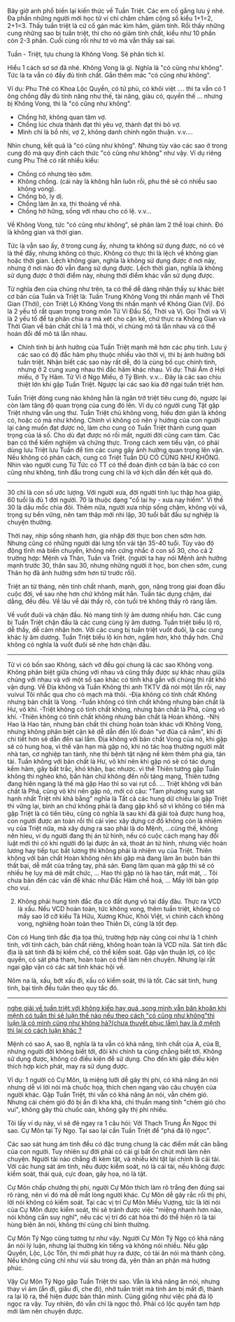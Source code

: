 Bây giờ anh phổ biến lại kiến thức về Tuần Triệt. Các em cố gắng lưu ý nhé.
Đa phần những người mới học tử vi chỉ chăm chăm cộng số kiểu 1+1=2, 2+1=3. Thấy tuần triệt là cứ cố gán mác kìm hãm, giảm tính. Rồi thấy những cung những sao bị tuần triệt, thì cho nó giảm tính chất, kiểu như 10 phần còn 2-3 phần. Cuối cùng rối như tơ vò mà vẫn thấy sai sai.

Tuần - Triệt, tựu chung là Không Vong. Sẽ phân tích kĩ.

Hiểu 1 cách sơ sơ đã nhé. Không Vong là gì. Nghĩa là "có cũng như không".
Tức là ta vẫn có đầy đủ tính chất. Gắn thêm mác "có cũng như không".

Ví dụ: Phu Thê có Khoa Lộc Quyền, có tử phủ, có khôi việt .... thì ta vẫn có 1 ông chồng đầy đủ tính năng như thế, tài năng, giàu có, quyền thế ... nhưng bị Không Vong, thì là "có cũng như không".
- Chồng hờ, không quan tâm vợ.
- Chồng lúc chưa thành đạt thì yêu vợ, thành đạt thì bỏ vợ.
- Mình chỉ là bồ nhí, vợ 2, không danh chính ngôn thuận.
  v.v....

Nhìn chung, kết quả là "có cũng như không". Nhưng tùy vào các sao ở trong cung đó mà quy định cách thức "có cũng như không" như vậy. Ví dụ riêng cung Phu Thê có rất nhiều kiểu:
- Chồng có nhưng tèo sớm.
- Không chồng. (cái này là không hẳn luôn rồi, phu thê sẽ có nhiều sao không vong).
- Chồng bỏ, ly dị.
- Chồng làm ăn xa, thi thoảng về nhà.
- Chồng hờ hững, sống với nhau cho có lệ.
  v.v...

Về Không Vong, tức "có cũng như không", sẽ phân làm 2 thể loại chính. Đó là không gian và thời gian.

Tức là vẫn sao ấy, ở trong cung ấy, nhưng ta không sử dụng được, nó có vẻ là thế đấy, nhưng không có thực. Không có thực thì là lệch về không gian hoặc thời gian.
Lệch không gian, nghĩa là không sử dụng được ở nơi này, nhưng ở nơi nào đó vẫn đang sử dụng được.
Lệch thời gian, nghĩa là không sử dụng được ở thời điểm này, nhưng thời điểm khác vẫn sử dụng được.

Từ nghĩa đen của chúng như trên, ta có thể dễ dàng nhận thấy sự khác biệt cơ bản của Tuần và Triệt là: Tuần Trung Không Vong thì nhấn mạnh về Thời Gian (Thời), còn Triệt Lộ Không Vong thì nhấn mạnh về Không Gian (Vị). Đó là 2 yếu tố rất quan trọng trong môn Tử Vi Đẩu Số, Thời và Vị.
Gọi Thời và Vị là 2 yếu tố để ta phân chia ra mà xét cho cặn kẽ, chứ thực ra Không Gian và Thời Gian về bản chất chỉ là 1 mà thôi, vì chúng mô tả lẫn nhau và có thể hoán đổi để mô tả lẫn nhau.

- Chính tinh bị ảnh hưởng của Tuần Triệt mạnh mẽ hơn các phụ tinh.
  Lưu ý các sao có độ đắc hãm phụ thuộc nhiều vào thời vị, thì bị ảnh hưởng bởi tuần triệt. Nhận biết các sao này rất dễ, đó là cùng bố cục chính tinh, nhưng ở 2 cung xung nhau thì đắc hãm khác nhau.
  Ví dụ: Thái Âm ở Hợi miếu, ở Tỵ Hãm. Tử Vi ở Ngọ Miếu, ở Tý Bình. v.v... Đây là các sao chịu thiệt lớn khi gặp Tuần Triệt.
  Ngược lại các sao kia đỡ ngại tuần triệt hơn.

Tuần Triệt đóng cung nào không hẳn là ngăn trở triệt tiêu cung đó, ngược lại còn làm tăng độ quan trọng của cung đó lên. Ví dụ có người cung Tật gặp Triệt nhưng vẫn ung thư.
Tuần Triệt chủ không vong, hiểu đơn giản là không có, hoặc có mà như không. Chính vì không có nên ý hướng của con người lại càng muốn đạt được nó, làm cho cung có Tuần Triệt thành cung quan trọng của lá số. Cho dù đạt được nó rồi mất, người đời cũng cam tâm. Các bạn có thể kiểm nghiệm và chứng thực. Trong cách xem tiểu vận, có phái dùng lưu Triệt lưu Tuần để tìm các cung gây ảnh hưởng quan trọng lên vận. Nếu không có phản cách, cung có Triệt Tuần DÙ CÓ CŨNG NHƯ KHÔNG. Nhìn vào người cung Tử Tức có TT có thể đoán định cơ bản là bác có con cũng như không, tinh đẩu trong cung chỉ là vở kịch dẫn đến kết quả đó.

-----

30 chỉ là con số ước lượng.
Với người xưa, đời người tính lục thập hoa giáp, 60 tuổi là đủ 1 đời người. 70 là thuộc dạng "cổ lai hy - xưa nay hiếm". Vì thế 30 là dấu mốc chia đôi.
Thêm nữa, người xưa nhịp sống chậm, không vội vã, trọng sự bền vững, nên tam thập mới nhi lập, 30 tuổi bắt đầu sự nghiệp là chuyện thường.

Thời nay, nhịp sống nhanh hơn, gia nhập đời thực bon chen sớm hơn. Nhưng cũng có những người dài lưng tốn vải tận 35-40 tuổi. Tùy vào độ động tĩnh mà biến chuyển, không nên cứng nhắc ở con số 30, cho cả 2 trường hợp: Mệnh và Thân, Tuần và Triệt.
(người ta hay nói Mệnh ảnh hưởng mạnh trước 30, thân sau 30, nhưng những người ít học, bon chen sớm, cung Thân họ đã ảnh hưởng sớm hơn từ trước rồi).

Triệt an từ tháng, nên tính chất nhanh, mạnh, gọn, nặng trong giai đoạn đầu cuộc đời, về sau nhẹ hơn chứ không mất hẳn.
Tuần tác dụng chậm, dai dẳng, đều đều. Về lâu về dài thấy rõ, còn tuổi trẻ không thấy rõ ràng lắm.

Về vuốt đuôi và chặn đầu. Nó mang tính lý âm dương nhiều hơn.
Các cung bị Tuần Triệt chặn đầu là các cung cùng lý âm dương. Tuần triệt biểu lộ rõ, dễ thấy, dễ cảm nhận hơn.
Với các cung bị tuần triệt vuốt đuôi, là các cung khác lý âm dương. Tuần Triệt biểu lộ kín hơn, ngầm hơn, khó thấy hơn.
Chứ không có nghĩa là vuốt đuôi sẽ nhẹ hơn chặn đầu.

-----------

Tử vi có bốn sao Không, sách vở đều gọi chung là các sao Không vong. Không phân biệt giữa chúng với nhau và cũng thấy được sự khác nhau giữa chúng với nhau và với một số sao khác có tính khá gần với chúng thì rất khó vận dụng. Về Địa không và Tuần Không thì anh TKTV đã nói một lần rồi, nay vuivui Tôi nhắc qua cho có mạch mà thôi.
-Địa không có tính chất Không nhưng bản chất là Vong.
-Tuần không có tính chất không nhưng bản chất là Hư, vô khí.
-Triệt không có tính chất không, nhưng bản chất là Phá, cũng vô khí.
-Thiên không có tính chất không nhưng bản chất là Hoàn không.
-Nhị Hao là Hao tán, nhưng bản chất thì chúng hoàn toàn khác với Không Vong, nhưng không phân biệt cặn kẽ dễ dẫn đến lối đoán "vơ đũa cả nắm", khi đi chi tiết hơn sẽ dẫn đến sai lầm.
Địa không với bản chất Vong của nó, khi gặp sẽ có hung hoạ, vì thế vận hạn mà gặp nó, khi nó tác hoạ thường người mất nhà tan, cơ nghiệp tan tành, nhẹ thì bệnh tật nặng nề kèm thêm phá gia, tán tài.
Tuần không với bản chất là Hư, vô khí nên khi gặp nó sẽ có tác dụng kềm hãm, gây bất trắc, khó khăn, bạc nhược. vì thế Thiên tướng gặp Tuần không thi nghèo khó, bần hàn chứ không đến nỗi táng mạng, Thiên tướng đang hiên ngang là thế mà gặp Hao thì so vai rụt cổ. ...
Triệt không với bản chất là Phá, cũng vô khí nên gặp nó, mới có câu: "Tam phương xung sát hạnh nhất Triệt nhi khả bằng" nghĩa là Tất cả các hung dữ chiếu lại gặp Triệt thì vững lại, bình an chứ không phải là đang gặp khổ sở vì không có tiền mà gặp Triệt là có tiền tiêu, cũng có nghĩa là sau khi đã giải toả được hung hoạ, con người được an toàn rồi thì cái vịec xây dựng cơ đồ không còn là nhiệm vụ của Triệt nữa, mà xây dựng ra sao phải là do Mệnh, ...cũng thế, không nên hỉeu, ví dụ người đang thị án tử hình, nếu có cuộc cách mạng hay đổi luật mới thì có khi người đó lại được ân xá, thoát án tử hình, nhưng việc hoàn lương hay tiếp tục bất lương thì không phải là nhiệm vụ của Triệt.
Thiên không với bản chất Hoàn không nên khi gặp mà đang làm ăn buôn bán thì thất bại, dễ mất của trắng tay, phá sản. Đang làm quan mà gặp thì sẽ có nhiều hẹ lụy mà dẽ mất chức, ...
Hao thì gặp nó là hao tán, mất mát, ..
Tôi chưa bàn đến các vấn đề khác như Đắc Hãm chế hoá, ...
Mấy lời bàn góp cho vui.

2. Không phải hung tinh đắc địa có đất dụng võ tại đấy đâu.
   Thực ra VCD là xấu. Nếu VCD hoàn toàn, tức không vong, thêm tuần triệt, không có mấy sao lỡ cỡ kiểu Tả Hữu, Xương Khúc, Khôi Việt, vì chính cách không vong, nghiêng hoàn toàn theo Thiên Di, cũng là tốt đẹp.

Còn có Hung tinh đắc địa tọa thủ, trường hợp này cũng coi như là 1 chính tinh, với tính cách, bản chất riêng, không hoàn toàn là VCD nữa. Sát tinh đắc địa là sát tinh đã bị kiềm chế, có thể kiểm soát. Gặp vận thuận lợi, có lộc quyền, có sát phá tham, hoàn toàn có thể làm nên chuyện. Nhưng lại rất ngại gặp vận có các sát tinh khác hội về.

Nôm na là, xấu, bớt xấu đi, xấu có kiểm soát, thì là tốt. Các sát tinh, hung tinh, bại tinh đều tuân theo quy tắc đó.

-----

[nghe giải về tuần triệt với không kiếp hay quá .song mình vẫn băn khoăn khi mệnh có tuần thì sẽ luận thế nào
nếu theo cách "có cũng như không"thì luận là có mình cũng như không hả?(chưa thuyết phục lắm) hay là ở mệnh thì lại có cách luận khác ?](https://lyso.vn/hoi-tu-vi/dan-tri-giai-dap-kien-thuc-tu-vi-so-trung-cap-t92364-160.html)

Mệnh có sao A, sao B, nghĩa là ta vẫn có khả năng, tính chất của A, của B, nhưng người đời không biết tới, đôi khi chính ta cũng chẳng biết tới. Không sử dụng được, không có điều kiện để sử dụng. Cho đến khi gặp điều kiện thích hợp kích phát, may ra sử dụng được.

Ví dụ: 1 người có Cự Môn, là miệng lưỡi dễ gây thị phi, có khả năng ăn nói nhưng dễ vì lời nói mà chuốc họa, thích chen ngang vào câu chuyện của người khác.
Gặp Tuần Triệt, thì vẫn có khả năng ăn nói, vẫn chém gió. Nhưng cái chém gió đó bị ẩn đi kha khá, chỉ thuần mang tính "chém gió cho vui", không gây thù chuốc oán, không gây thị phi nhiều.

Tôi lấy ví dụ này, vì sẽ đẻ ngay ra 1 câu hỏi: Với Thạch Trung Ẩn Ngọc thì sao. Cự Môn tại Tý Ngọ. Tại sao lại cần Tuần Triệt để "phá đá lộ ngọc".

Các sao sát hung ám tinh đều có đặc trưng chung là các điểm mất cân bằng của con người. Tuy nhiên sự đời phải có cái gì bất ổn chút mới làm nên chuyện. Người tài nào chẳng đi kèm tật, và nhiều khi tật lại chính là cái tài. Với các hung sát ám tinh, nếu được kiểm soát, nó là cái tài, nếu không được kiểm soát, thái quá, cực đoan, gây họa, nó là tật.

Cự Môn chấp chưởng thị phi, người Cự Môn thích làm rõ trắng đen đúng sai rõ ràng, nên vì đó mà dễ mất lòng người khác. Cự Môn dễ gây rắc rối thị phi, lời nói không có kiểm soát.
Tại các vị trí Cự Môn Miếu Vượng, tức là lời nói của Cự Môn được kiểm soát, thì sẽ tránh được việc "miệng nhanh hơn não, nói không cần suy nghĩ", nếu các vị trí đó cát hóa thì đó thể hiện rõ là tài hùng biện ăn nói, không thì cũng chỉ bình thường.

Cự Môn Tý Ngọ cũng tương tự như vậy. Người Cự Môn Tý Ngọ có khả năng ăn nói lý luận, nhưng lại thường kín tiếng và không nói nhiều. Nếu gặp Quyền, Lộc, Lộc Tồn, thì mới phát huy ra được, có tài ăn nói mà thành công. Nếu không cũng chỉ như vùi sâu trong đá, yên thân an phận mà hưởng phúc.

Vậy Cự Môn Tý Ngọ gặp Tuần Triệt thì sao. Vẫn là khả năng ăn nói, nhưng thay vì ám (ẩn đi, giấu đi, che đi), nhờ tuần triệt mà tính ám bị mất đi, thành ra lại lộ ra, thể hiện được bản thân mình. Cũng giống như việc phá đá lộ ngọc ra vậy. Tuy nhiên, đó vẫn chỉ là ngọc thô. Phải có lộc quyền tam hợp mới làm nên chuyện được.
